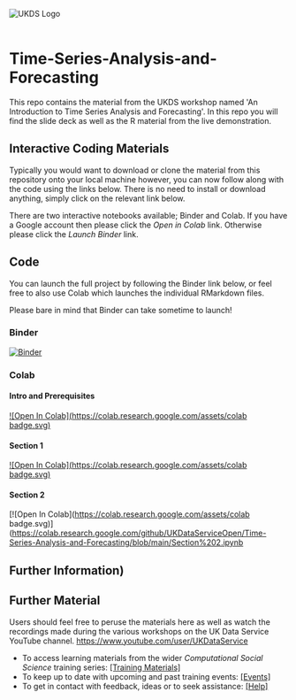 ![UKDS Logo](./code/images/UKDS_Logos_Col_Grey_300dpi.png)<br>
<br>
# Time-Series-Analysis-and-Forecasting

This repo contains the material from the UKDS workshop named 'An Introduction to Time Series Analysis and Forecasting'. In this repo you will find the slide deck as well as the R material from the live demonstration. 


## Interactive Coding Materials

Typically you would want to download or clone the material from this repository onto your local machine however, you can now follow along with the code using the links below. There is no need to install or download anything, simply click on the relevant link below.

There are two interactive notebooks available; Binder and Colab. If you have a Google account then please click the *Open in Colab* link. Otherwise please click the *Launch Binder* link.


## Code 

You can launch the full project by following the Binder link below, or feel free to also use Colab which launches the individual RMarkdown files. 

Please bare in mind that Binder can take sometime to launch!

### Binder 

[![Binder](https://mybinder.org/badge_logo.svg)](https://mybinder.org/v2/gh/UKDataServiceOpen/Time-Series-Analysis-and-Forecasting.git/HEAD)

### Colab

#### Intro and Prerequisites 
[![Open In Colab](https://colab.research.google.com/assets/colab badge.svg)](https://colab.research.google.com/github/UKDataServiceOpen/Time-Series-Analysis-and-Forecasting/blob/main/Intro%20and%20Prerequisite.ipynb)

#### Section 1
[![Open In Colab](https://colab.research.google.com/assets/colab badge.svg)](https://colab.research.google.com/github/UKDataServiceOpen/Time-Series-Analysis-and-Forecasting/blob/main/Section%201.ipynb)

#### Section 2
[![Open In Colab](https://colab.research.google.com/assets/colab badge.svg)](https://colab.research.google.com/github/UKDataServiceOpen/Time-Series-Analysis-and-Forecasting/blob/main/Section%202.ipynb
## Further Information)


## Further Material

Users should feel free to peruse the materials here as well as watch the recordings made during the various workshops on the UK Data Service YouTube channel. https://www.youtube.com/user/UKDataService

* To access learning materials from the wider *Computational Social Science* training series: <a href="https://github.com/UKDataServiceOpen/computational-social-science" target=_blank>[Training Materials]</a>
* To keep up to date with upcoming and past training events: <a href="https://ukdataservice.ac.uk/training-events/" target=_blank>[Events]</a>
* To get in contact with feedback, ideas or to seek assistance: <a href="https://ukdataservice.ac.uk/help.aspx" target=_blank>[Help]</a>

